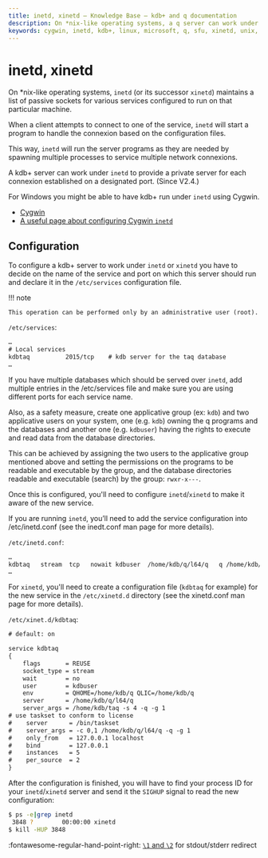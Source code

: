 ```yaml
---
title: inetd, xinetd – Knowledge Base – kdb+ and q documentation
description: On *nix-like operating systems, a q server can work under inetd to provide a private server for each connexion established on a designated port.
keywords: cygwin, inetd, kdb+, linux, microsoft, q, sfu, xinetd, unix, windows
---
```

# inetd, xinetd




On *nix-like operating systems, `inetd` (or its successor `xinetd`) maintains a list of passive sockets for various services configured to run on that particular machine.

When a client attempts to connect to one of the service, `inetd` will start a program to handle the connexion based on the configuration files.

This way, `inetd` will run the server programs as they are needed by spawning multiple processes to service multiple network connexions.

A kdb+ server can work under `inetd` to provide a private server for each connexion established on a designated port. (Since V2.4.)

For Windows you might be able to have kdb+ run under `inetd` using Cygwin.

-   [Cygwin](http://www.cygwin.com/)
-   [A useful page about configuring Cygwin `inetd`](https://wiki.zmanda.com/index.php/How_To%3ARun_Amanda_Server_on_Cygwin)


## Configuration

To configure a kdb+ server to work under `inetd` or `xinetd` you have to decide on the name of the service and port on which this server should run and declare it in the `/etc/services` configuration file.

!!! note

    This operation can be performed only by an administrative user (root).

`/etc/services`:

```txt
…
# Local services
kdbtaq          2015/tcp    # kdb server for the taq database
…
```

If you have multiple databases which should be served over `inetd`, add multiple entries in the /etc/services file and make sure you are using different ports for each service name.

Also, as a safety measure, create one applicative group (ex: `kdb`) and two applicative users on your system, one (e.g. `kdb`) owning the q programs and the databases and another one (e.g. `kdbuser`) having the rights to execute and read data from the database directories.

This can be achieved by assigning the two users to the applicative group mentioned above and setting the permissions on the programs to be readable and executable by the group, and the database directories readable and executable (search) by the group: `rwxr-x---`.

Once this is configured, you'll need to configure `inetd`/`xinetd` to make it  aware of the new service.

If you are running `inetd`, you’ll need to add the service configuration into /etc/inetd.conf (see the inedt.conf man page for more details).

`/etc/inetd.conf`:

```txt
…
kdbtaq   stream  tcp   nowait kdbuser  /home/kdb/q/l64/q   q /home/kdb/taq -s 4
…
```

For `xinetd`, you'll need to create a configuration file (`kdbtaq` for example) for the new service in the `/etc/xinetd.d` directory (see the  xinetd.conf man page for more details).

`/etc/xinet.d/kdbtaq`:

```txt
# default: on

service kdbtaq
{
    flags       = REUSE
    socket_type = stream
    wait        = no
    user        = kdbuser
    env         = QHOME=/home/kdb/q QLIC=/home/kdb/q
    server      = /home/kdb/q/l64/q
    server_args = /home/kdb/taq -s 4 -q -g 1
# use taskset to conform to license
#    server      = /bin/taskset
#    server_args = -c 0,1 /home/kdb/q/l64/q -q -g 1
#    only_from   = 127.0.0.1 localhost
#    bind        = 127.0.0.1
#    instances   = 5
#    per_source  = 2
}
```

After the configuration is finished, you will have to find your process ID for your `inetd`/`xinetd` server and send it the `SIGHUP` signal to read the new configuration:

```bash
$ ps -e|grep inetd
 3848 ?        00:00:00 xinetd
$ kill -HUP 3848
```

:fontawesome-regular-hand-point-right: 
[`\1` and `\2`](../basics/syscmds.md#1-2-redirect) for stdout/stderr redirect
